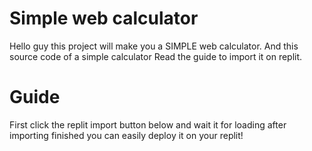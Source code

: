 # **Simple web calculator**
Hello guy this project will make you a SIMPLE web calculator. And this source code of a simple calculator
Read the guide to import it on replit.

# **Guide**
First click the replit import button below and wait it for loading after importing finished you can easily deploy it on your replit!